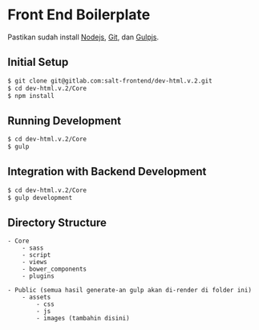 # Front End Boilerplate
Pastikan sudah install [Nodejs](https://nodejs.org/en/), [Git](https://git-scm.com/), dan [Gulpjs](http://gulpjs.com/).

## Initial Setup
```sh
$ git clone git@gitlab.com:salt-frontend/dev-html.v.2.git
$ cd dev-html.v.2/Core
$ npm install
```

## Running Development
```sh
$ cd dev-html.v.2/Core
$ gulp
```

## Integration with Backend Development
```sh
$ cd dev-html.v.2/Core
$ gulp development
```

## Directory Structure
```
- Core
    - sass
    - script
    - views
    - bower_components
    - plugins
    
- Public (semua hasil generate-an gulp akan di-render di folder ini)
    - assets
        - css
        - js
        - images (tambahin disini)
```